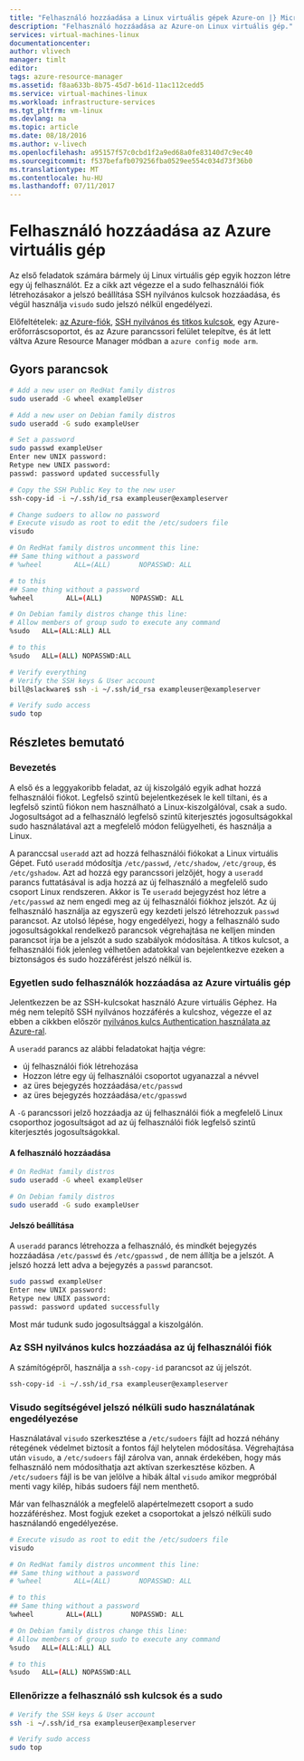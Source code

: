 ```yaml
---
title: "Felhasználó hozzáadása a Linux virtuális gépek Azure-on |} Microsoft Docs"
description: "Felhasználó hozzáadása az Azure-on Linux virtuális gép."
services: virtual-machines-linux
documentationcenter: 
author: vlivech
manager: timlt
editor: 
tags: azure-resource-manager
ms.assetid: f8aa633b-8b75-45d7-b61d-11ac112cedd5
ms.service: virtual-machines-linux
ms.workload: infrastructure-services
ms.tgt_pltfrm: vm-linux
ms.devlang: na
ms.topic: article
ms.date: 08/18/2016
ms.author: v-livech
ms.openlocfilehash: a95157f57c0cbd1f2a9ed68a0fe83140d7c9ec40
ms.sourcegitcommit: f537befafb079256fba0529ee554c034d73f36b0
ms.translationtype: MT
ms.contentlocale: hu-HU
ms.lasthandoff: 07/11/2017
---
```

# <a name="add-a-user-to-an-azure-vm"></a>Felhasználó hozzáadása az Azure virtuális gép
Az első feladatok számára bármely új Linux virtuális gép egyik hozzon létre egy új felhasználót.  Ez a cikk azt végezze el a sudo felhasználói fiók létrehozásakor a jelszó beállítása SSH nyilvános kulcsok hozzáadása, és végül használja `visudo` sudo jelszó nélkül engedélyezi.

Előfeltételek: [az Azure-fiók](https://azure.microsoft.com/pricing/free-trial/), [SSH nyilvános és titkos kulcsok](mac-create-ssh-keys.md?toc=%2fazure%2fvirtual-machines%2flinux%2ftoc.json), egy Azure-erőforráscsoportot, és az Azure parancssori felület telepítve, és át lett váltva Azure Resource Manager módban a `azure config mode arm`.

## <a name="quick-commands"></a>Gyors parancsok
```bash
# Add a new user on RedHat family distros
sudo useradd -G wheel exampleUser

# Add a new user on Debian family distros
sudo useradd -G sudo exampleUser

# Set a password
sudo passwd exampleUser
Enter new UNIX password:
Retype new UNIX password:
passwd: password updated successfully

# Copy the SSH Public Key to the new user
ssh-copy-id -i ~/.ssh/id_rsa exampleuser@exampleserver

# Change sudoers to allow no password
# Execute visudo as root to edit the /etc/sudoers file
visudo

# On RedHat family distros uncomment this line:
## Same thing without a password
# %wheel        ALL=(ALL)       NOPASSWD: ALL

# to this
## Same thing without a password
%wheel        ALL=(ALL)       NOPASSWD: ALL

# On Debian family distros change this line:
# Allow members of group sudo to execute any command
%sudo   ALL=(ALL:ALL) ALL

# to this
%sudo   ALL=(ALL) NOPASSWD:ALL

# Verify everything
# Verify the SSH keys & User account
bill@slackware$ ssh -i ~/.ssh/id_rsa exampleuser@exampleserver

# Verify sudo access
sudo top
```

## <a name="detailed-walkthrough"></a>Részletes bemutató
### <a name="introduction"></a>Bevezetés
A első és a leggyakoribb feladat, az új kiszolgáló egyik adhat hozzá felhasználói fiókot.  Legfelső szintű bejelentkezések le kell tiltani, és a legfelső szintű fiókon nem használható a Linux-kiszolgálóval, csak a sudo.  Jogosultságot ad a felhasználó legfelső szintű kiterjesztés jogosultságokkal sudo használatával azt a megfelelő módon felügyelheti, és használja a Linux.

A paranccsal `useradd` azt ad hozzá felhasználói fiókokat a Linux virtuális Gépet.  Futó `useradd` módosítja `/etc/passwd`, `/etc/shadow`, `/etc/group`, és `/etc/gshadow`.  Azt ad hozzá egy parancssori jelzőjét, hogy a `useradd` parancs futtatásával is adja hozzá az új felhasználó a megfelelő sudo csoport Linux rendszeren.  Akkor is Te `useradd` bejegyzést hoz létre a `/etc/passwd` az nem engedi meg az új felhasználói fiókhoz jelszót.  Az új felhasználó használja az egyszerű egy kezdeti jelszó létrehozzuk `passwd` parancsot.  Az utolsó lépése, hogy engedélyezi, hogy a felhasználó sudo jogosultságokkal rendelkező parancsok végrehajtása ne kelljen minden parancsot írja be a jelszót a sudo szabályok módosítása.  A titkos kulcsot, a felhasználói fiók jelenleg vélhetően adatokkal van bejelentkezve ezeken a biztonságos és sudo hozzáférést jelszó nélkül is.  

### <a name="adding-a-single-sudo-user-to-an-azure-vm"></a>Egyetlen sudo felhasználók hozzáadása az Azure virtuális gép
Jelentkezzen be az SSH-kulcsokat használó Azure virtuális Géphez.  Ha még nem telepítő SSH nyilvános hozzáférés a kulcshoz, végezze el az ebben a cikkben először [nyilvános kulcs Authentication használata az Azure-ral](http://link.to/article).  

A `useradd` parancs az alábbi feladatokat hajtja végre:

* új felhasználói fiók létrehozása
* Hozzon létre egy új felhasználói csoportot ugyanazzal a névvel
* az üres bejegyzés hozzáadása`/etc/passwd`
* az üres bejegyzés hozzáadása`/etc/gpasswd`

A `-G` parancssori jelző hozzáadja az új felhasználói fiók a megfelelő Linux csoporthoz jogosultságot ad az új felhasználói fiók legfelső szintű kiterjesztés jogosultságokkal.

#### <a name="add-the-user"></a>A felhasználó hozzáadása
```bash
# On RedHat family distros
sudo useradd -G wheel exampleUser

# On Debian family distros
sudo useradd -G sudo exampleUser
```

#### <a name="set-a-password"></a>Jelszó beállítása
A `useradd` parancs létrehozza a felhasználó, és mindkét bejegyzés hozzáadása `/etc/passwd` és `/etc/gpasswd` , de nem állítja be a jelszót.  A jelszó hozzá lett adva a bejegyzés a `passwd` parancsot.

```bash
sudo passwd exampleUser
Enter new UNIX password:
Retype new UNIX password:
passwd: password updated successfully
```

Most már tudunk sudo jogosultsággal a kiszolgálón.

### <a name="add-your-ssh-public-key-to-the-new-user-account"></a>Az SSH nyilvános kulcs hozzáadása az új felhasználói fiók
A számítógépről, használja a `ssh-copy-id` parancsot az új jelszót.

```bash
ssh-copy-id -i ~/.ssh/id_rsa exampleuser@exampleserver
```

### <a name="using-visudo-to-allow-sudo-usage-without-a-password"></a>Visudo segítségével jelszó nélküli sudo használatának engedélyezése
Használatával `visudo` szerkesztése a `/etc/sudoers` fájlt ad hozzá néhány rétegének védelmet biztosít a fontos fájl helytelen módosítása.  Végrehajtása után `visudo`, a `/etc/sudoers` fájl zárolva van, annak érdekében, hogy más felhasználó nem módosíthatja azt aktívan szerkesztése közben.  A `/etc/sudoers` fájl is be van jelölve a hibák által `visudo` amikor megpróbál menti vagy kilép, hibás sudoers fájl nem menthető.

Már van felhasználók a megfelelő alapértelmezett csoport a sudo hozzáféréshez.  Most fogjuk ezeket a csoportokat a jelszó nélküli sudo használandó engedélyezése.

```bash
# Execute visudo as root to edit the /etc/sudoers file
visudo

# On RedHat family distros uncomment this line:
## Same thing without a password
# %wheel        ALL=(ALL)       NOPASSWD: ALL

# to this
## Same thing without a password
%wheel        ALL=(ALL)       NOPASSWD: ALL

# On Debian family distros change this line:
# Allow members of group sudo to execute any command
%sudo   ALL=(ALL:ALL) ALL

# to this
%sudo   ALL=(ALL) NOPASSWD:ALL
```

### <a name="verify-the-user-ssh-keys-and-sudo"></a>Ellenőrizze a felhasználó ssh kulcsok és a sudo
```bash
# Verify the SSH keys & User account
ssh -i ~/.ssh/id_rsa exampleuser@exampleserver

# Verify sudo access
sudo top
```
